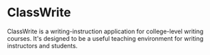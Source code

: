 ClassWrite
==========

ClassWrite is a writing-instruction application for college-level writing courses. It's designed to be a useful teaching environment for writing instructors and students.
